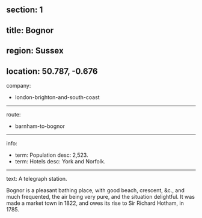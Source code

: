 section: 1
----
title: Bognor
----
region: Sussex
----
location: 50.787, -0.676
----
company:
- london-brighton-and-south-coast
----
route:
- barnham-to-bognor
----
info:
- term: Population
  desc: 2,523.
- term: Hotels
  desc: York and Norfolk.
----
text: A telegraph station.

Bognor is a pleasant bathing place, with good beach, crescent, &c., and much frequented, the air being very pure, and the situation delightful. It was made a market town in 1822, and owes its rise to Sir Richard Hotham, in 1785.
